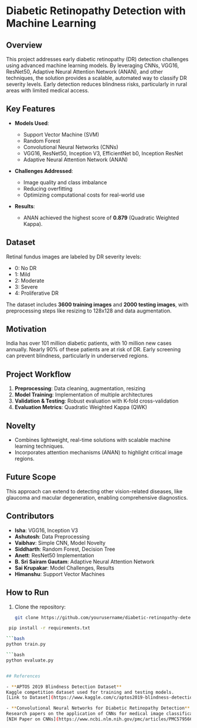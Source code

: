 # Diabetic Retinopathy Detection with Machine Learning  

## Overview  
This project addresses early diabetic retinopathy (DR) detection challenges using advanced machine learning models. By leveraging CNNs, VGG16, ResNet50, Adaptive Neural Attention Network (ANAN), and other techniques, the solution provides a scalable, automated way to classify DR severity levels. Early detection reduces blindness risks, particularly in rural areas with limited medical access.  

## Key Features  
- **Models Used**:  
  - Support Vector Machine (SVM)  
  - Random Forest  
  - Convolutional Neural Networks (CNNs)  
  - VGG16, ResNet50, Inception V3, EfficientNet b0, Inception ResNet  
  - Adaptive Neural Attention Network (ANAN)  

- **Challenges Addressed**:  
  - Image quality and class imbalance  
  - Reducing overfitting  
  - Optimizing computational costs for real-world use  

- **Results**:  
  - ANAN achieved the highest score of **0.879** (Quadratic Weighted Kappa).  

## Dataset  
Retinal fundus images are labeled by DR severity levels:  
- 0: No DR  
- 1: Mild  
- 2: Moderate  
- 3: Severe  
- 4: Proliferative DR  

The dataset includes **3600 training images** and **2000 testing images**, with preprocessing steps like resizing to 128x128 and data augmentation.  

## Motivation  
India has over 101 million diabetic patients, with 10 million new cases annually. Nearly 90% of these patients are at risk of DR. Early screening can prevent blindness, particularly in underserved regions.  

## Project Workflow  
1. **Preprocessing**: Data cleaning, augmentation, resizing  
2. **Model Training**: Implementation of multiple architectures  
3. **Validation & Testing**: Robust evaluation with K-fold cross-validation  
4. **Evaluation Metrics**: Quadratic Weighted Kappa (QWK)  

## Novelty  
- Combines lightweight, real-time solutions with scalable machine learning techniques.  
- Incorporates attention mechanisms (ANAN) to highlight critical image regions.  

## Future Scope  
This approach can extend to detecting other vision-related diseases, like glaucoma and macular degeneration, enabling comprehensive diagnostics.  

## Contributors  
- **Isha**: VGG16, Inception V3  
- **Ashutosh**: Data Preprocessing  
- **Vaibhav**: Simple CNN, Model Novelty  
- **Siddharth**: Random Forest, Decision Tree  
- **Anett**: ResNet50 Implementation  
- **B. Sri Sairam Gautam**: Adaptive Neural Attention Network  
- **Sai Krupakar**: Model Challenges, Results  
- **Himanshu**: Support Vector Machines  

## How to Run  
1. Clone the repository:  
   ```bash  
   git clone https://github.com/yourusername/diabetic-retinopathy-detection.git

  ```bash  
   pip install -r requirements.txt

  ```bash
python train.py  

  ```bash
python evaluate.py


## References  

- **APTOS 2019 Blindness Detection Dataset**  
  Kaggle competition dataset used for training and testing models.  
  [Link to Dataset](https://www.kaggle.com/c/aptos2019-blindness-detection)  

- **Convolutional Neural Networks for Diabetic Retinopathy Detection**  
  Research papers on the application of CNNs for medical image classification.  
  [NIH Paper on CNNs](https://www.ncbi.nlm.nih.gov/pmc/articles/PMC5795661/) 



